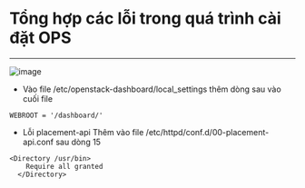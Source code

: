 # Tổng hợp các lỗi trong quá trình cài đặt OPS # 
---------------------------------------------------

![image](https://user-images.githubusercontent.com/50499526/183543720-2129e22c-557b-4d62-9e07-34a79e451d2d.png)

- Vào file /etc/openstack-dashboard/local_settings thêm dòng sau vào cuối file

```
WEBROOT = '/dashboard/'
```

- Lỗi placement-api
Thêm vào file /etc/httpd/conf.d/00-placement-api.conf sau  dòng 15
```
<Directory /usr/bin>
    Require all granted
  </Directory>

```
